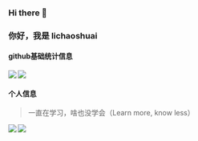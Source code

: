 ### Hi there 👋

### 你好，我是 lichaoshuai

#### github基础统计信息
<a href="https://github.com/lichaoshuai">
  <img align="left" src="https://github-readme-stats.vercel.app/api?username=lichaoshuai&count_private=true&show_icons=true&theme=radical" />
</a>

<a href="https://github.com/lichaoshuai">
  <img align="center" src="https://github-readme-stats.vercel.app/api/top-langs/?username=lichaoshuai&layout=compact" />
</a>


#### 个人信息
> 一直在学习，啥也没学会（Learn more, know less）



<a href="https://github.com/lichaoshuai/advanced-java">
  <img align="left" src="https://github-readme-stats.vercel.app/api/pin/?username=lichaoshuai&repo=advanced-java&theme=radical" />
</a>

<a href="https://github.com/lichaoshuai/JavaGuide">
  <img align="center" src="https://github-readme-stats.vercel.app/api/pin/?username=lichaoshuai&repo=JavaGuide&theme=radical" />
</a>


